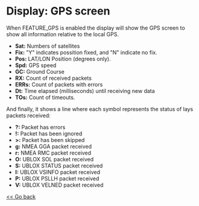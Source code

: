 # Display: GPS screen

When FEATURE_GPS is enabled the display will show the GPS screen to show all information relative to the local GPS.

- **Sat:** Numbers of satellites
- **Fix:** "Y" indicates possition fixed, and "N" indicate no fix.
- **Pos:** LAT/LON Position (degrees only).
- **Spd:** GPS speed
- **GC:** Ground Course
- **RX:** Count of received packets
- **ERRs:** Count of packets with errors
- **Dt:** Time elapsed (milliseconds) until receiving new data
- **TOs:** Count of timeouts.

And finally, it shows a line where each symbol represents the status of lays packets received:

- **?:** Packet has errors
- **!:** Packet has been ignored
- **>:** Packet has been skipped
- **g:** NMEA GGA packet received
- **r:** NMEA RMC packet received
- **O:** UBLOX SOL packet received
- **S:** UBLOX STATUS packet received
- **I:** UBLOX VSINFO packet received
- **P:** UBLOX PSLLH packet received
- **V:** UBLOX VELNED packet received

[<< Go back](README.md)
